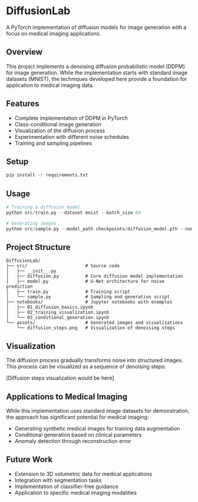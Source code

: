# DiffusionLab

A PyTorch implementation of diffusion models for image generation with a focus on medical imaging applications.

## Overview
This project implements a denoising diffusion probabilistic model (DDPM) for image generation. While the implementation starts with standard image datasets (MNIST), the techniques developed here provide a foundation for application to medical imaging data.

## Features
- Complete implementation of DDPM in PyTorch
- Class-conditional image generation
- Visualization of the diffusion process
- Experimentation with different noise schedules
- Training and sampling pipelines

## Setup
```bash
pip install -r requirements.txt
```

## Usage
```python
# Training a diffusion model
python src/train.py --dataset mnist --batch_size 64

# Generating images
python src/sample.py --model_path checkpoints/diffusion_model.pth --num_samples 10
```

## Project Structure
```
DiffusionLab/
├── src/                      # Source code
│   ├── __init__.py
│   ├── diffusion.py          # Core diffusion model implementation
│   ├── model.py              # U-Net architecture for noise prediction
│   ├── train.py              # Training script
│   └── sample.py             # Sampling and generation script
├── notebooks/                # Jupyter notebooks with examples
│   ├── 01_diffusion_basics.ipynb
│   ├── 02_training_visualization.ipynb
│   └── 03_conditional_generation.ipynb
└── assets/                   # Generated images and visualizations
    └── diffusion_steps.png   # Visualization of denoising steps
```

## Visualization
The diffusion process gradually transforms noise into structured images. This process can be visualized as a sequence of denoising steps:

[Diffusion steps visualization would be here]

## Applications to Medical Imaging
While this implementation uses standard image datasets for demonstration, the approach has significant potential for medical imaging:

- Generating synthetic medical images for training data augmentation
- Conditional generation based on clinical parameters
- Anomaly detection through reconstruction error

## Future Work
- Extension to 3D volumetric data for medical applications
- Integration with segmentation tasks
- Implementation of classifier-free guidance
- Application to specific medical imaging modalities
